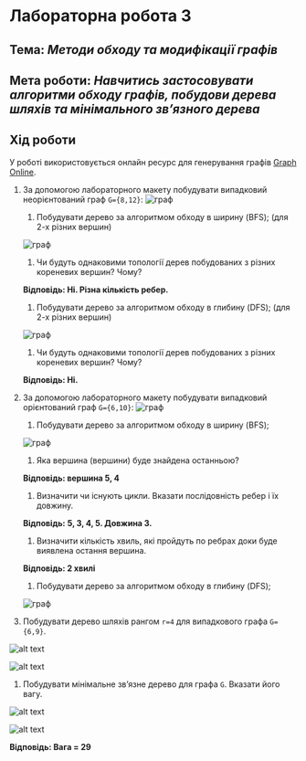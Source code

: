 # Лабораторна робота 3
## Тема: _Методи обходу та модифікації графів_
## Мета роботи: _Навчитись застосовувати алгоритми обходу графів, побудови дерева шляхів та мінімального зв’язного дерева_

## Хід роботи
У роботі використовується онлайн ресурс для генерування графів [Graph Online](https://graphonline.ru/).
1. За допомогою лабораторного макету побудувати випадковий неорієнтований граф `G={8,12}`:
   ![граф](https://github.com/SavrunYura/savryn_lab_totk_2021/blob/main/%D0%BB%D0%B0%D0%B1%D0%BE%D1%80%D0%B0%D1%82%D0%BE%D1%80%D1%96%D1%8F3/gr1%D0%A1%D0%BD%D0%B8%D0%BC%D0%BE%D0%BA.PNG?raw=true)
    1. Побудувати дерево за алгоритмом обходу в ширину (BFS); (для 2-х різних вершин)

   ![граф](https://github.com/SavrunYura/savryn_lab_totk_2021/blob/main/%D0%BB%D0%B0%D0%B1%D0%BE%D1%80%D0%B0%D1%82%D0%BE%D1%80%D1%96%D1%8F3/lab%203.1.jpg?raw=true)
    1. Чи будуть однаковими топології дерев побудованих з різних кореневих вершин? Чому?

   **Відповідь: Ні. Різна кількість ребер.**

    1. Побудувати дерево за алгоритмом обходу в глибину (DFS); (для 2-х різних вершин)

   ![граф](https://github.com/SavrunYura/savryn_lab_totk_2021/blob/main/%D0%BB%D0%B0%D0%B1%D0%BE%D1%80%D0%B0%D1%82%D0%BE%D1%80%D1%96%D1%8F3/lab3.2.jpg?raw=true)

    1. Чи будуть однаковими топології дерев побудованих з різних кореневих вершин? Чому?

   **Відповідь: Ні.**

1. За допомогою лабораторного макету побудувати випадковий орієнтований граф `G={6,10}`:
   ![граф](https://github.com/SavrunYura/savryn_lab_totk_2021/blob/main/%D0%BB%D0%B0%D0%B1%D0%BE%D1%80%D0%B0%D1%82%D0%BE%D1%80%D1%96%D1%8F3/gr2.PNG?raw=true)
    1. Побудувати дерево за алгоритмом обходу в ширину (BFS);

   ![граф](https://github.com/SavrunYura/savryn_lab_totk_2021/blob/main/%D0%BB%D0%B0%D0%B1%D0%BE%D1%80%D0%B0%D1%82%D0%BE%D1%80%D1%96%D1%8F3/33.1.jpg?raw=true)

    1. Яка вершина (вершини) буде знайдена останньою?

   **Відповідь: вершина 5, 4**

    1. Визначити чи існують цикли. Вказати послідовність ребер і їх довжину.

   **Відповідь:**
   **5, 3, 4, 5. Довжина 3.**

    1. Визначити кількість хвиль, які пройдуть по ребрах доки буде виявлена остання вершина.

   **Відповідь: 2 хвилі**

    1. Побудувати дерево за алгоритмом обходу в глибину (DFS);

   ![граф](https://github.com/SavrunYura/savryn_lab_totk_2021/blob/main/%D0%BB%D0%B0%D0%B1%D0%BE%D1%80%D0%B0%D1%82%D0%BE%D1%80%D1%96%D1%8F3/34d2961871-6de5-4c13-ac55-a1a7314f465f.jpg?raw=true)

1. Побудувати дерево шляхів рангом `r=4` для випадкового графа `G={6,9}`.

![alt text](https://github.com/SavrunYura/savryn_lab_totk_2021/blob/main/%D0%BB%D0%B0%D0%B1%D0%BE%D1%80%D0%B0%D1%82%D0%BE%D1%80%D1%96%D1%8F3/3.4gr%D0%A1%D0%BD%D0%B8%D0%BC%D0%BE%D0%BA.PNG?raw=true)

![alt text](https://github.com/SavrunYura/savryn_lab_totk_2021/blob/main/%D0%BB%D0%B0%D0%B1%D0%BE%D1%80%D0%B0%D1%82%D0%BE%D1%80%D1%96%D1%8F3/35.jpg?raw=true)

1. Побудувати мінімальне зв’язне дерево для графа `G`. Вказати його вагу.

![alt text](https://github.com/SavrunYura/savryn_lab_totk_2021/blob/main/%D0%BB%D0%B0%D0%B1%D0%BE%D1%80%D0%B0%D1%82%D0%BE%D1%80%D1%96%D1%8F3/36%D0%A1%D0%BD%D0%B8%D0%BC%D0%BE%D0%BA.PNG?raw=true)

![alt text](https://github.com/SavrunYura/savryn_lab_totk_2021/blob/main/%D0%BB%D0%B0%D0%B1%D0%BE%D1%80%D0%B0%D1%82%D0%BE%D1%80%D1%96%D1%8F3/36d4adb600-0d08-4391-9a16-19ea86e67538.jpg?raw=true)


**Відповідь: Вага = 29**
